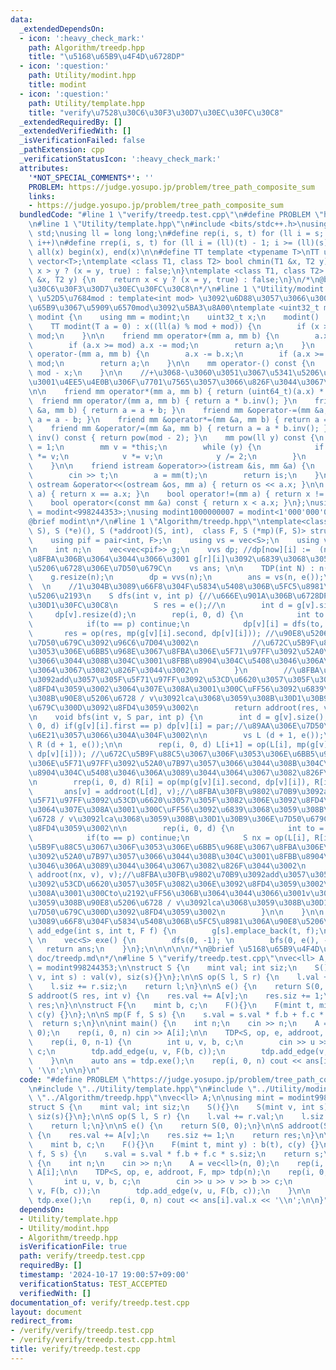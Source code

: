 ```yaml
---
data:
  _extendedDependsOn:
  - icon: ':heavy_check_mark:'
    path: Algorithm/treedp.hpp
    title: "\u5168\u65B9\u4F4D\u6728DP"
  - icon: ':question:'
    path: Utility/modint.hpp
    title: modint
  - icon: ':question:'
    path: Utility/template.hpp
    title: "verify\u7528\u30C6\u30F3\u30D7\u30EC\u30FC\u30C8"
  _extendedRequiredBy: []
  _extendedVerifiedWith: []
  _isVerificationFailed: false
  _pathExtension: cpp
  _verificationStatusIcon: ':heavy_check_mark:'
  attributes:
    '*NOT_SPECIAL_COMMENTS*': ''
    PROBLEM: https://judge.yosupo.jp/problem/tree_path_composite_sum
    links:
    - https://judge.yosupo.jp/problem/tree_path_composite_sum
  bundledCode: "#line 1 \"verify/treedp.test.cpp\"\n#define PROBLEM \"https://judge.yosupo.jp/problem/tree_path_composite_sum\"\
    \n#line 1 \"Utility/template.hpp\"\n#include <bits/stdc++.h>\nusing namespace\
    \ std;\nusing ll = long long;\n#define rep(i, s, t) for (ll i = s; i < (ll)(t);\
    \ i++)\n#define rrep(i, s, t) for (ll i = (ll)(t) - 1; i >= (ll)(s); i--)\n#define\
    \ all(x) begin(x), end(x)\n\n#define TT template <typename T>\nTT using vec =\
    \ vector<T>;\ntemplate <class T1, class T2> bool chmin(T1 &x, T2 y) {\n    return\
    \ x > y ? (x = y, true) : false;\n}\ntemplate <class T1, class T2> bool chmax(T1\
    \ &x, T2 y) {\n    return x < y ? (x = y, true) : false;\n}\n/*\n@brief verify\u7528\
    \u30C6\u30F3\u30D7\u30EC\u30FC\u30C8\n*/\n#line 1 \"Utility/modint.hpp\"\n\n//\
    \ \u52D5\u7684mod : template<int mod> \u3092\u6D88\u3057\u3066\u3001\u4E0A\u306E\
    \u65B9\u3067\u5909\u6570mod\u3092\u5BA3\u8A00\ntemplate <uint32_t mod> struct\
    \ modint {\n    using mm = modint;\n    uint32_t x;\n    modint() : x(0) {}\n\
    \    TT modint(T a = 0) : x((ll(a) % mod + mod)) {\n        if (x >= mod) x -=\
    \ mod;\n    }\n\n    friend mm operator+(mm a, mm b) {\n        a.x += b.x;\n\
    \        if (a.x >= mod) a.x -= mod;\n        return a;\n    }\n    friend mm\
    \ operator-(mm a, mm b) {\n        a.x -= b.x;\n        if (a.x >= mod) a.x +=\
    \ mod;\n        return a;\n    }\n\n    mm operator-() const {\n        return\
    \ mod - x;\n    }\n\n    //+\u3068-\u3060\u3051\u3067\u5341\u5206\u306A\u5834\u5408\
    \u3001\u4EE5\u4E0B\u306F\u7701\u7565\u3057\u3066\u826F\u3044\u3067\u3059\u3002\
    \n\n    friend mm operator*(mm a, mm b) { return (uint64_t)(a.x) * b.x; }\n  \
    \  friend mm operator/(mm a, mm b) { return a * b.inv(); }\n    friend mm &operator+=(mm\
    \ &a, mm b) { return a = a + b; }\n    friend mm &operator-=(mm &a, mm b) { return\
    \ a = a - b; }\n    friend mm &operator*=(mm &a, mm b) { return a = a * b; }\n\
    \    friend mm &operator/=(mm &a, mm b) { return a = a * b.inv(); }\n\n    mm\
    \ inv() const { return pow(mod - 2); }\n    mm pow(ll y) const {\n        mm res\
    \ = 1;\n        mm v = *this;\n        while (y) {\n            if (y & 1) res\
    \ *= v;\n            v *= v;\n            y /= 2;\n        }\n        return res;\n\
    \    }\n\n    friend istream &operator>>(istream &is, mm &a) {\n        ll t;\n\
    \        cin >> t;\n        a = mm(t);\n        return is;\n    }\n\n    friend\
    \ ostream &operator<<(ostream &os, mm a) { return os << a.x; }\n\n    bool operator==(mm\
    \ a) { return x == a.x; }\n    bool operator!=(mm a) { return x != a.x; }\n\n\
    \    bool operator<(const mm &a) const { return x < a.x; }\n};\nusing modint998244353\
    \ = modint<998244353>;\nusing modint1000000007 = modint<1'000'000'007>;\n/*\n\
    @brief modint\n*/\n#line 1 \"Algorithm/treedp.hpp\"\ntemplate<class S, S (*op)(S,\
    \ S), S (*e)(), S (*addroot)(S, int),  class F, S (*mp)(F, S)> struct TDP {\n\
    \    using pif = pair<int, F>;\n    using vs = vec<S>;\n    using vvs = vec<vs>;\n\
    \n    int n;\n    vec<vec<pif>> g;\n    vvs dp; //dp[now][i] :=  (now \u2192 g[r][i])\u306E\
    \u8FBA\u306B\u3064\u3044\u3066\u3001 g[r][i]\u3092\u6839\u3068\u3059\u308B\u90E8\
    \u5206\u6728\u306E\u7D50\u679C\n    vs ans; \n\n    TDP(int N) : n(N) {\n    \
    \    g.resize(n);\n        dp = vvs(n);\n        ans = vs(n, e());\n    }\n  \
    \  \n    //1\u304B\u3089\u66F8\u304F\u5834\u5408\u306B\u5FC5\u8981\u306A\u90E8\
    \u5206\u2193\n    S dfs(int v, int p) {//\u666E\u901A\u306B\u6728DP\u3059\u308B\
    \u30D1\u30FC\u30C8\n        S res = e();//\n        int d = g[v].size();\n   \
    \     dp[v].resize(d);\n        rep(i, 0, d) {\n            int to = g[v][i].first;\n\
    \            if(to == p) continue;\n            dp[v][i] = dfs(to, v);\n     \
    \       res = op(res, mp(g[v][i].second, dp[v][i])); //\u90E8\u5206\u6728\u306E\
    \u7D50\u679C\u3092\u96C6\u7D04\u3002\n            //\u672C\u5B9F\u88C5\u3067\u306F\
    \u3053\u306E\u6BB5\u968E\u3067\u8FBA\u306E\u5F71\u97FF\u3092\u52A0\u7B97\u3057\
    \u3066\u3044\u308B\u304C\u3001\u8FBB\u8904\u304C\u5408\u3046\u306A\u3089\u3044\
    \u3064\u3067\u3082\u826F\u3044\u3002\n        }\n        //\u8FBA\u30FB\u9802\u70B9\
    \u3092add\u3057\u305F\u5F71\u97FF\u3092\u53CD\u6620\u3057\u305F\u3082\u306E\u3092\
    \u8FD4\u3059\u3002\u3064\u307E\u308A\u3001\u300C\uFF56\u3092\u6839\u3068\u3059\
    \u308B\u90E8\u5206\u6728 / v\u3092lca\u3068\u3059\u308B\u30D1\u30B9\u306E\u7D50\
    \u679C\u300D\u3092\u8FD4\u3059\u3002\n        return addroot(res, v);\n    }\n\
    \n    void bfs(int v, S par, int p) {\n        int d = g[v].size();\n        rep(i,\
    \ 0, d) if(g[v][i].first == p) dp[v][i] = par;//\u89AA\u306E\u7D50\u679C\u3092\
    \u6E21\u3057\u3066\u304A\u304F\u3002\n\n        vs L (d + 1, e());\n        vs\
    \ R (d + 1, e());\n\n        rep(i, 0, d) L[i+1] = op(L[i], mp(g[v][i].second,\
    \ dp[v][i])); //\u672C\u5B9F\u88C5\u3067\u306F\u3053\u306E\u6BB5\u968E\u3067\u8FBA\
    \u306E\u5F71\u97FF\u3092\u52A0\u7B97\u3057\u3066\u3044\u308B\u304C\u3001\u8FBB\
    \u8904\u304C\u5408\u3046\u306A\u3089\u3044\u3064\u3067\u3082\u826F\u3044\u3002\
    \n        rrep(i, 0, d) R[i] = op(mp(g[v][i].second, dp[v][i]), R[i+1]);\n\n \
    \       ans[v] = addroot(L[d], v);//\u8FBA\u30FB\u9802\u70B9\u3092add\u3057\u305F\
    \u5F71\u97FF\u3092\u53CD\u6620\u3057\u305F\u3082\u306E\u3092\u8FD4\u3059\u3002\
    \u3064\u307E\u308A\u3001\u300C\uFF56\u3092\u6839\u3068\u3059\u308B\u90E8\u5206\
    \u6728 / v\u3092lca\u3068\u3059\u308B\u30D1\u30B9\u306E\u7D50\u679C\u300D\u3092\
    \u8FD4\u3059\u3002\n\n        rep(i, 0, d) {\n            int to = g[v][i].first;\n\
    \            if(to == p) continue;\n            S nx = op(L[i], R[i+1]);//\u672C\
    \u5B9F\u88C5\u3067\u306F\u3053\u306E\u6BB5\u968E\u3067\u8FBA\u306E\u5F71\u97FF\
    \u3092\u52A0\u7B97\u3057\u3066\u3044\u308B\u304C\u3001\u8FBB\u8904\u304C\u5408\
    \u3046\u306A\u3089\u3044\u3064\u3067\u3082\u826F\u3044\u3002\n            bfs(to,\
    \ addroot(nx, v), v);//\u8FBA\u30FB\u9802\u70B9\u3092add\u3057\u305F\u5F71\u97FF\
    \u3092\u53CD\u6620\u3057\u305F\u3082\u306E\u3092\u8FD4\u3059\u3002\u3064\u307E\
    \u308A\u3001\u300Cto\u2192\uFF56\u306B\u3064\u3044\u3066\u3001v\u3092\u6839\u3068\
    \u3059\u308B\u90E8\u5206\u6728 / v\u3092lca\u3068\u3059\u308B\u30D1\u30B9\u306E\
    \u7D50\u679C\u300D\u3092\u8FD4\u3059\u3002\n        }\n\n    }\n\n    //1\u304B\
    \u3089\u66F8\u304F\u5834\u5408\u306B\u5FC5\u8981\u306A\u90E8\u5206\n\n    void\
    \ add_edge(int s, int t, F f) {\n        g[s].emplace_back(t, f);\n    }\n   \
    \ \n    vec<S> exe() {\n        dfs(0, -1); \n        bfs(0, e(), -1);\n     \
    \   return ans;\n    }\n};\n\n\n\n\n/*\n@brief \u5168\u65B9\u4F4D\u6728DP\n@docs\
    \ doc/treedp.md\n*/\n#line 5 \"verify/treedp.test.cpp\"\nvec<ll> A;\n\nusing mint\
    \ = modint998244353;\n\nstruct S {\n    mint val; int siz;\n    S(){}\n    S(mint\
    \ v, int s) : val(v), siz(s){}\n};\n\nS op(S l, S r) {\n    l.val += r.val;\n\
    \    l.siz += r.siz;\n    return l;\n}\n\nS e() {\n    return S(0, 0);\n}\n\n\
    S addroot(S res, int v) {\n    res.val += A[v];\n    res.siz += 1;\n    return\
    \ res;\n}\n\nstruct F{\n    mint b, c;\n    F(){}\n    F(mint t, mint y) : b(t),\
    \ c(y) {}\n};\n\nS mp(F f, S s) {\n    s.val = s.val * f.b + f.c * s.siz;\n  \
    \  return s;\n}\n\nint main() {\n    int n;\n    cin >> n;\n    A = vec<ll>(n,\
    \ 0);\n    rep(i, 0, n) cin >> A[i];\n\n    TDP<S, op, e, addroot, F, mp> tdp(n);\n\
    \    rep(i, 0, n-1) {\n        int u, v, b, c;\n        cin >> u >> v >> b >>\
    \ c;\n        tdp.add_edge(u, v, F(b, c));\n        tdp.add_edge(v, u, F(b, c));\n\
    \    }\n\n    auto ans = tdp.exe();\n    rep(i, 0, n) cout << ans[i].val.x <<\
    \ '\\n';\n\n}\n"
  code: "#define PROBLEM \"https://judge.yosupo.jp/problem/tree_path_composite_sum\"\
    \n#include \"../Utility/template.hpp\"\n#include \"../Utility/modint.hpp\"\n#include\
    \ \"../Algorithm/treedp.hpp\"\nvec<ll> A;\n\nusing mint = modint998244353;\n\n\
    struct S {\n    mint val; int siz;\n    S(){}\n    S(mint v, int s) : val(v),\
    \ siz(s){}\n};\n\nS op(S l, S r) {\n    l.val += r.val;\n    l.siz += r.siz;\n\
    \    return l;\n}\n\nS e() {\n    return S(0, 0);\n}\n\nS addroot(S res, int v)\
    \ {\n    res.val += A[v];\n    res.siz += 1;\n    return res;\n}\n\nstruct F{\n\
    \    mint b, c;\n    F(){}\n    F(mint t, mint y) : b(t), c(y) {}\n};\n\nS mp(F\
    \ f, S s) {\n    s.val = s.val * f.b + f.c * s.siz;\n    return s;\n}\n\nint main()\
    \ {\n    int n;\n    cin >> n;\n    A = vec<ll>(n, 0);\n    rep(i, 0, n) cin >>\
    \ A[i];\n\n    TDP<S, op, e, addroot, F, mp> tdp(n);\n    rep(i, 0, n-1) {\n \
    \       int u, v, b, c;\n        cin >> u >> v >> b >> c;\n        tdp.add_edge(u,\
    \ v, F(b, c));\n        tdp.add_edge(v, u, F(b, c));\n    }\n\n    auto ans =\
    \ tdp.exe();\n    rep(i, 0, n) cout << ans[i].val.x << '\\n';\n\n}"
  dependsOn:
  - Utility/template.hpp
  - Utility/modint.hpp
  - Algorithm/treedp.hpp
  isVerificationFile: true
  path: verify/treedp.test.cpp
  requiredBy: []
  timestamp: '2024-10-17 19:00:57+09:00'
  verificationStatus: TEST_ACCEPTED
  verifiedWith: []
documentation_of: verify/treedp.test.cpp
layout: document
redirect_from:
- /verify/verify/treedp.test.cpp
- /verify/verify/treedp.test.cpp.html
title: verify/treedp.test.cpp
---
```

